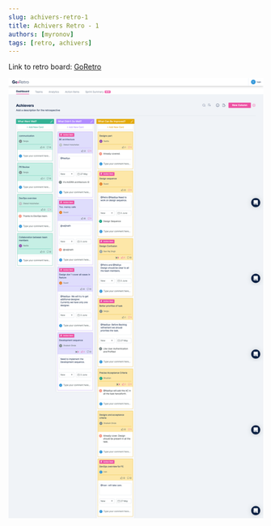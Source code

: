 ```yaml
---
slug: achivers-retro-1
title: Achivers Retro - 1
authors: [myronov]
tags: [retro, achivers]
---
```


Link to retro board: [GoRetro](https://app.goretro.ai/dashboard/public-board/V48XQ1gFXsg2orbQw4lwcgBHHSMcKO6VyauS1bPOnHuhjVVRxU)

![Achivers Retro - 1](./achivers-retro-1.png)
